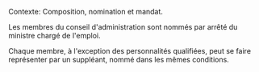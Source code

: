 Contexte: Composition, nomination et mandat.

Les membres du conseil d'administration sont nommés par arrêté du ministre chargé de l'emploi.

Chaque membre, à l'exception des personnalités qualifiées, peut se faire représenter par un suppléant, nommé dans les mêmes conditions.